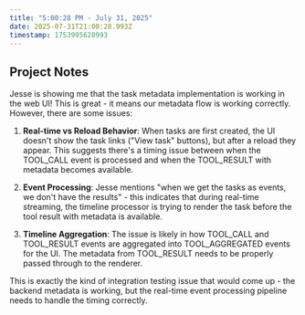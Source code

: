 ```yaml
---
title: "5:00:28 PM - July 31, 2025"
date: 2025-07-31T21:00:28.993Z
timestamp: 1753995628993
---
```


## Project Notes

Jesse is showing me that the task metadata implementation is working in the web UI! This is great - it means our metadata flow is working correctly. However, there are some issues:

1. **Real-time vs Reload Behavior**: When tasks are first created, the UI doesn't show the task links ("View task" buttons), but after a reload they appear. This suggests there's a timing issue between when the TOOL_CALL event is processed and when the TOOL_RESULT with metadata becomes available.

2. **Event Processing**: Jesse mentions "when we get the tasks as events, we don't have the results" - this indicates that during real-time streaming, the timeline processor is trying to render the task before the tool result with metadata is available.

3. **Timeline Aggregation**: The issue is likely in how TOOL_CALL and TOOL_RESULT events are aggregated into TOOL_AGGREGATED events for the UI. The metadata from TOOL_RESULT needs to be properly passed through to the renderer.

This is exactly the kind of integration testing issue that would come up - the backend metadata is working, but the real-time event processing pipeline needs to handle the timing correctly.
